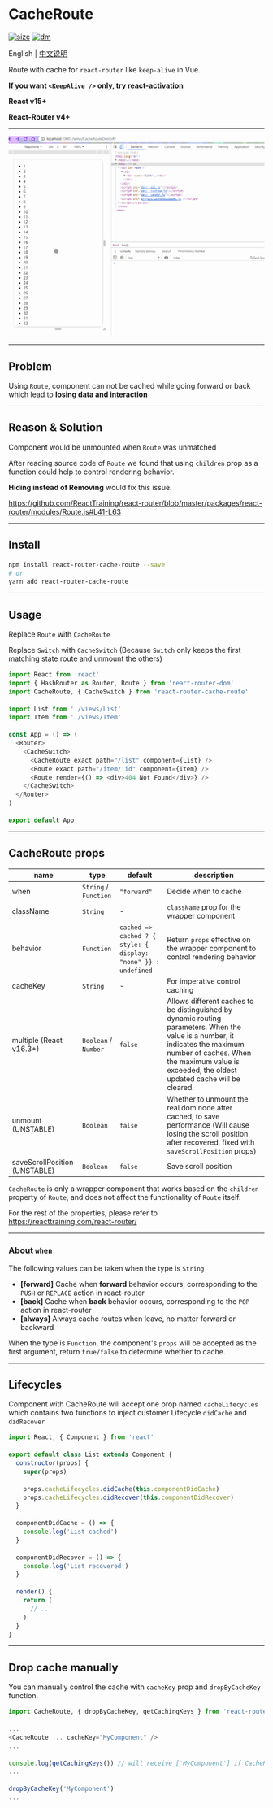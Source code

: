 # CacheRoute

[![size](https://img.shields.io/bundlephobia/minzip/react-router-cache-route.svg)](https://github.com/CJY0208/react-router-cache-route)
[![dm](https://img.shields.io/npm/dm/react-router-cache-route.svg)](https://github.com/CJY0208/react-router-cache-route)

English | [中文说明](./README_CN.md)

Route with cache for `react-router` like `keep-alive` in Vue.

**If you want `<KeepAlive />` only, try [react-activation](https://github.com/CJY0208/react-activation)**

**React v15+**

**React-Router v4+**

---

<img src="./docs/CacheRoute.gif">

---

## Problem

Using `Route`, component can not be cached while going forward or back which lead to **losing data and interaction**

---

## Reason & Solution

Component would be unmounted when `Route` was unmatched

After reading source code of `Route` we found that using `children` prop as a function could help to control rendering behavior.

**Hiding instead of Removing** would fix this issue.

https://github.com/ReactTraining/react-router/blob/master/packages/react-router/modules/Route.js#L41-L63

---

## Install

```bash
npm install react-router-cache-route --save
# or
yarn add react-router-cache-route
```

---

## Usage

Replace `Route` with `CacheRoute`

Replace `Switch` with `CacheSwitch` (Because `Switch` only keeps the first matching state route and unmount the others)

```javascript
import React from 'react'
import { HashRouter as Router, Route } from 'react-router-dom'
import CacheRoute, { CacheSwitch } from 'react-router-cache-route'

import List from './views/List'
import Item from './views/Item'

const App = () => (
  <Router>
    <CacheSwitch>
      <CacheRoute exact path="/list" component={List} />
      <Route exact path="/item/:id" component={Item} />
      <Route render={() => <div>404 Not Found</div>} />
    </CacheSwitch>
  </Router>
)

export default App
```

---

## CacheRoute props

| name                             | type                  | default                                                        | description                                                                                                                                                                                                                     |
| -------------------------------- | --------------------- | -------------------------------------------------------------- | ------------------------------------------------------------------------------------------------------------------------------------------------------------------------------------------------------------------------------- |
| when                             | `String` / `Function` | `"forward"`                                                    | Decide when to cache                                                                                                                                                                                                            |
| className                        | `String`              | -                                                              | `className` prop for the wrapper component                                                                                                                                                                                      |
| behavior                         | `Function`            | `cached => cached ? { style: { display: "none" }} : undefined` | Return `props` effective on the wrapper component to control rendering behavior                                                                                                                                                 |
| cacheKey                         | `String`              | -                                                              | For imperative control caching                                                                                                                                                                                                  |
| multiple (React v16.3+) | `Boolean` / `Number`  | `false`                                                        | Allows different caches to be distinguished by dynamic routing parameters. When the value is a number, it indicates the maximum number of caches. When the maximum value is exceeded, the oldest updated cache will be cleared. |
| unmount (UNSTABLE)               | `Boolean`             | `false`                                                        | Whether to unmount the real dom node after cached, to save performance (Will cause losing the scroll position after recovered, fixed with `saveScrollPosition` props)                                                           |
| saveScrollPosition (UNSTABLE)    | `Boolean`             | `false`                                                        | Save scroll position                                                                                                                                                                                                            |

`CacheRoute` is only a wrapper component that works based on the `children` property of `Route`, and does not affect the functionality of `Route` itself.

For the rest of the properties, please refer to https://reacttraining.com/react-router/

---

### About `when`

The following values can be taken when the type is `String`

- **[forward]** Cache when **forward** behavior occurs, corresponding to the `PUSH` or `REPLACE` action in react-router
- **[back]** Cache when **back** behavior occurs, corresponding to the `POP` action in react-router
- **[always]** Always cache routes when leave, no matter forward or backward

When the type is `Function`, the component's `props` will be accepted as the first argument, return `true/false` to determine whether to cache.

---

## Lifecycles

Component with CacheRoute will accept one prop named `cacheLifecycles` which contains two functions to inject customer Lifecycle `didCache` and `didRecover`

```javascript
import React, { Component } from 'react'

export default class List extends Component {
  constructor(props) {
    super(props)

    props.cacheLifecycles.didCache(this.componentDidCache)
    props.cacheLifecycles.didRecover(this.componentDidRecover)
  }

  componentDidCache = () => {
    console.log('List cached')
  }

  componentDidRecover = () => {
    console.log('List recovered')
  }

  render() {
    return (
      // ...
    )
  }
}

```

---

## Drop cache manually

You can manually control the cache with `cacheKey` prop and `dropByCacheKey` function.

```javascript
import CacheRoute, { dropByCacheKey, getCachingKeys } from 'react-router-cache-route'

...
<CacheRoute ... cacheKey="MyComponent" />
...

console.log(getCachingKeys()) // will receive ['MyComponent'] if CacheRoute is cached which `cacheKey` prop is 'MyComponent'
...

dropByCacheKey('MyComponent')
...
```
